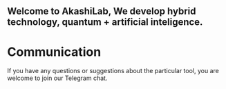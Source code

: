 ## Welcome to AkashiLab, We develop hybrid technology, quantum + artificial inteligence.

# Communication
If you have any questions or suggestions about the particular tool, you are welcome to join our Telegram chat.
